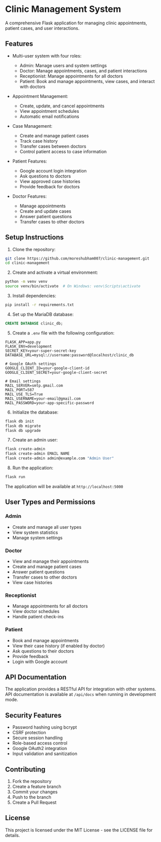 # Clinic Management System

A comprehensive Flask application for managing clinic appointments, patient cases, and user interactions.

## Features

- Multi-user system with four roles:
  - Admin: Manage users and system settings
  - Doctor: Manage appointments, cases, and patient interactions
  - Receptionist: Manage appointments for all doctors
  - Patient: Book and manage appointments, view cases, and interact with doctors

- Appointment Management:
  - Create, update, and cancel appointments
  - View appointment schedules
  - Automatic email notifications

- Case Management:
  - Create and manage patient cases
  - Track case history
  - Transfer cases between doctors
  - Control patient access to case information

- Patient Features:
  - Google account login integration
  - Ask questions to doctors
  - View approved case histories
  - Provide feedback for doctors

- Doctor Features:
  - Manage appointments
  - Create and update cases
  - Answer patient questions
  - Transfer cases to other doctors

## Setup Instructions

1. Clone the repository:
```bash
git clone https://github.com/moreshubham007/clinic-management.git
cd clinic-management
```

2. Create and activate a virtual environment:
```bash
python -m venv venv
source venv/bin/activate  # On Windows: venv\Scripts\activate
```

3. Install dependencies:
```bash
pip install -r requirements.txt
```

4. Set up the MariaDB database:
```sql
CREATE DATABASE clinic_db;
```

5. Create a `.env` file with the following configuration:
```
FLASK_APP=app.py
FLASK_ENV=development
SECRET_KEY=your-super-secret-key
DATABASE_URL=mysql://username:password@localhost/clinic_db

# Google OAuth settings
GOOGLE_CLIENT_ID=your-google-client-id
GOOGLE_CLIENT_SECRET=your-google-client-secret

# Email settings
MAIL_SERVER=smtp.gmail.com
MAIL_PORT=587
MAIL_USE_TLS=True
MAIL_USERNAME=your-email@gmail.com
MAIL_PASSWORD=your-app-specific-password
```

6. Initialize the database:
```bash
flask db init
flask db migrate
flask db upgrade
```

7. Create an admin user:
```bash
flask create-admin
flask create-admin EMAIL NAME
flask create-admin admin@example.com "Admin User"
```

8. Run the application:
```bash
flask run
```

The application will be available at `http://localhost:5000`

## User Types and Permissions

### Admin
- Create and manage all user types
- View system statistics
- Manage system settings

### Doctor
- View and manage their appointments
- Create and manage patient cases
- Answer patient questions
- Transfer cases to other doctors
- View case histories

### Receptionist
- Manage appointments for all doctors
- View doctor schedules
- Handle patient check-ins

### Patient
- Book and manage appointments
- View their case history (if enabled by doctor)
- Ask questions to their doctors
- Provide feedback
- Login with Google account

## API Documentation

The application provides a RESTful API for integration with other systems. API documentation is available at `/api/docs` when running in development mode.

## Security Features

- Password hashing using bcrypt
- CSRF protection
- Secure session handling
- Role-based access control
- Google OAuth2 integration
- Input validation and sanitization

## Contributing

1. Fork the repository
2. Create a feature branch
3. Commit your changes
4. Push to the branch
5. Create a Pull Request

## License

This project is licensed under the MIT License - see the LICENSE file for details. 
